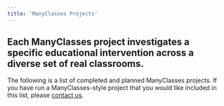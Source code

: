 ```yaml
---
title: 'ManyClasses Projects'
---
```


## Each **ManyClasses** project investigates a specific educational intervention across a diverse set of real classrooms.

The following is a list of completed and planned ManyClasses projects. If you have run a ManyClasses-style project that you would like included in this list, please [contact us](mailto:manyclassesteam@gmail.com). 
